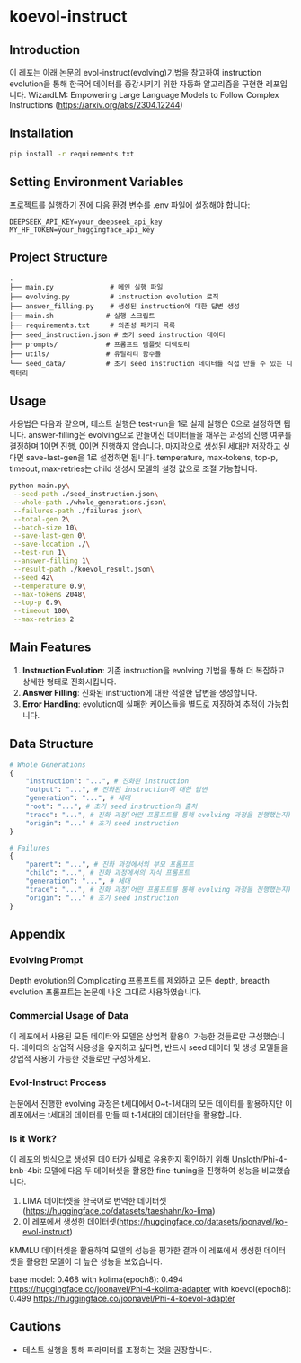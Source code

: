 # koevol-instruct

## Introduction
이 레포는 아래 논문의 evol-instruct(evolving)기법을 참고하여 instruction evolution을 통해 한국어 데이터를 증강시키기 위한 자동화 알고리즘을 구현한 레포입니다.
WizardLM: Empowering Large Language Models to Follow Complex Instructions
(https://arxiv.org/abs/2304.12244)

## Installation
```bash
pip install -r requirements.txt
```

## Setting Environment Variables
프로젝트를 실행하기 전에 다음 환경 변수를 .env 파일에 설정해야 합니다:
```
DEEPSEEK_API_KEY=your_deepseek_api_key
MY_HF_TOKEN=your_huggingface_api_key
```

## Project Structure
```
.
├── main.py              # 메인 실행 파일
├── evolving.py          # instruction evolution 로직
├── answer_filling.py    # 생성된 instruction에 대한 답변 생성
├── main.sh             # 실행 스크립트
├── requirements.txt     # 의존성 패키지 목록
├── seed_instruction.json # 초기 seed instruction 데이터
├── prompts/            # 프롬프트 템플릿 디렉토리
├── utils/              # 유틸리티 함수들
└── seed_data/          # 초기 seed instruction 데이터를 직접 만들 수 있는 디렉터리
```

## Usage
사용법은 다음과 같으며, 테스트 실행은 test-run을 1로 실제 실행은 0으로 설정하면 됩니다.
answer-filling은 evolving으로 만들어진 데이터들을 채우는 과정의 진행 여부를 결정하며 1이면 진행, 0이면 진행하지 않습니다.
마지막으로 생성된 세대만 저장하고 싶다면 save-last-gen을 1로 설정하면 됩니다.
temperature, max-tokens, top-p, timeout, max-retries는 child 생성시 모델의 설정 값으로 조절 가능합니다.
```bash
python main.py\
 --seed-path ./seed_instruction.json\
 --whole-path ./whole_generations.json\
 --failures-path ./failures.json\
 --total-gen 2\
 --batch-size 10\
 --save-last-gen 0\
 --save-location ./\
 --test-run 1\
 --answer-filling 1\
 --result-path ./koevol_result.json\
 --seed 42\
 --temperature 0.9\
 --max-tokens 2048\
 --top-p 0.9\
 --timeout 100\
 --max-retries 2
```

## Main Features
1. **Instruction Evolution**: 기존 instruction을 evolving 기법을 통해 더 복잡하고 상세한 형태로 진화시킵니다.
2. **Answer Filling**: 진화된 instruction에 대한 적절한 답변을 생성합니다.
3. **Error Handling**: evolution에 실패한 케이스들을 별도로 저장하여 추적이 가능합니다.

## Data Structure
```python
# Whole Generations
{
    "instruction": "...", # 진화된 instruction
    "output": "...", # 진화된 instruction에 대한 답변
    "generation": "...", # 세대
    "root": "...", # 초기 seed instruction의 출처
    "trace": "...", # 진화 과정(어떤 프롬프트를 통해 evolving 과정을 진행했는지)
    "origin": "..." # 초기 seed instruction
}
```
```python
# Failures
{
    "parent": "...", # 진화 과정에서의 부모 프롬프트
    "child": "...", # 진화 과정에서의 자식 프롬프트
    "generation": "...", # 세대
    "trace": "...", # 진화 과정(어떤 프롬프트를 통해 evolving 과정을 진행했는지)
    "origin": "..." # 초기 seed instruction
}
```

## Appendix

### Evolving Prompt
Depth evolution의 Complicating 프롬프트를 제외하고 모든 depth, breadth evolution 프롬프트는 논문에 나온 그대로 사용하였습니다.

### Commercial Usage of Data
이 레포에서 사용된 모든 데이터와 모델은 상업적 활용이 가능한 것들로만 구성했습니다.
데이터의 상업적 사용성을 유지하고 싶다면, 반드시 seed 데이터 및 생성 모델들을 상업적 사용이 가능한 것들로만 구성하세요.

### Evol-Instruct Process
논문에서 진행한 evolving 과정은 t세대에서 0~t-1세대의 모든 데이터를 활용하지만 이 레포에서는 t세대의 데이터를 만들 때 t-1세대의 데이터만을 활용합니다.

### Is it Work?
이 레포의 방식으로 생성된 데이터가 실제로 유용한지 확인하기 위해 Unsloth/Phi-4-bnb-4bit 모델에 다음 두 데이터셋을 활용한 fine-tuning을 진행하여 성능을 비교했습니다.
1. LIMA 데이터셋을 한국어로 번역한 데이터셋(https://huggingface.co/datasets/taeshahn/ko-lima)
2. 이 레포에서 생성한 데이터셋(https://huggingface.co/datasets/joonavel/ko-evol-instruct)

KMMLU 데이터셋을 활용하여 모델의 성능을 평가한 결과 이 레포에서 생성한 데이터셋을 활용한 모델이 더 높은 성능을 보였습니다.

base model: 0.468
with kolima(epoch8): 0.494 https://huggingface.co/joonavel/Phi-4-kolima-adapter
with koevol(epoch8): 0.499 https://huggingface.co/joonavel/Phi-4-koevol-adapter

## Cautions
- 테스트 실행을 통해 파라미터를 조정하는 것을 권장합니다.